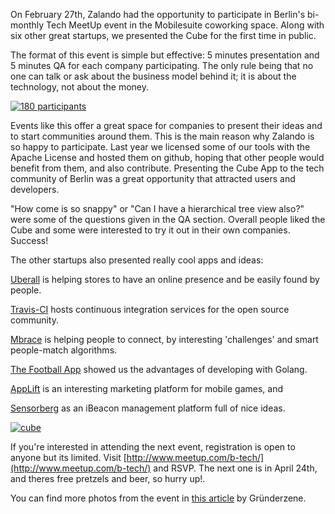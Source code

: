 <!--
.. title: The Cube App at Berlin's TECH MeetUp
.. slug: meetup-tech-berlin-cube
.. date: 2014-03-12 12:00:00
.. tags: cube,backbonejs,development,javascript,node,open-source,solr,platform,meetup,berlin
.. author: Emanuel Lauria
.. image: meetup-tech-01.jpeg
-->

On February 27th, Zalando had the opportunity to participate in Berlin's
bi-monthly Tech MeetUp event in the Mobilesuite coworking space. Along with six
other great startups, we presented the Cube for the first time in public.

<!-- TEASER_END -->
The format of this event is simple but effective: 5 minutes presentation and
5 minutes QA for each company participating. The only rule being that no one
can talk or ask about the business model behind it; it is about the technology,
not about the money.

[![180 participants](/images/meetup-tech-03.jpeg)](/images/meetup-tech-03.jpeg)

Events like this offer a great space for companies to present their ideas and
to start communities around them. This is the main reason why Zalando is so
happy to participate. Last year we licensed some of our tools with the Apache
License and hosted them on github, hoping that other people would benefit from
them, and also contribute. Presenting the Cube App to the tech community of
Berlin was a great opportunity that attracted users and developers.

"How come is so snappy" or "Can I have a hierarchical tree view also?" were
some of the questions given in the QA section. Overall people liked the Cube
and some were interested to try it out in their own companies. Success!

The other startups also presented really cool apps and ideas:

[Uberall](https://uberall.com) is helping stores to have an online presence and
be easily found by people.

[Travis-CI](https://travis-ci.org/) hosts continuous integration services for
the open source community.

[Mbrace](http://www.getmbrace.com/) is helping people to connect, by interesting
'challenges' and smart people-match algorithms.

[The Football App](http://www.thefootballapp.com/) showed us the advantages of
developing with Golang.

[AppLift](http://www.applift.com/) is an interesting marketing platform for mobile games, and

[Sensorberg](http://www.sensorberg.com/) as an iBeacon management platform full of nice ideas.


[![cube](/images/cube-screenshot-mid.png)](http://cubeapp.io)

If you're interested in attending the next event, registration is open to anyone
but its limited. Visit [http://www.meetup.com/b-tech/](http://www.meetup.com/b-tech/)
and RSVP. The next one is in April 24th, and theres free pretzels and beer, so
hurry up!.

You can find more photos from the event in
[this article](http://www.gruenderszene.de/allgemein/berlin-tech-meetup-2014-galerie)
by Gründerzene.
